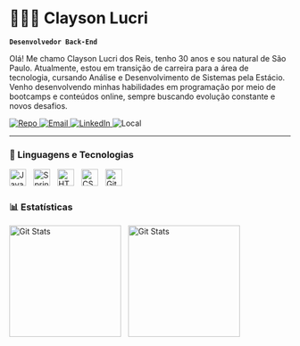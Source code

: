 # 👨🏻‍💻 Clayson Lucri

**`Desenvolvedor Back-End`**

Olá! Me chamo Clayson Lucri dos Reis, tenho 30 anos e sou natural de São Paulo.
Atualmente, estou em transição de carreira para a área de tecnologia, cursando Análise e Desenvolvimento de Sistemas pela Estácio.
Venho desenvolvendo minhas habilidades em programação por meio de bootcamps e conteúdos online, sempre buscando evolução constante e novos desafios.

<p align="left">
    <!-- Badge Repos -->
    <a href="https://github.com/ClaysonReis28?tab=followers">
        <img 
            alt="Repo" 
            title="Repo" 
            src="https://custom-icon-badges.demolab.com/badge/-My%20Repos-blue?style=for-the-badge&logoColor=white&logo=repo"
        />
    </a>
    <a href="mailto:claysonreis28@gmail.com">
        <img 
            alt="Email" 
            title="Email" 
            src="https://custom-icon-badges.demolab.com/badge/-Email-red?style=for-the-badge&logo=gmail&logoColor=white"
        />
    </a>
    <a href="https://www.linkedin.com/in/claysonreis">
        <img 
            alt="LinkedIn" 
            title="LinkedIn" 
            src="https://img.shields.io/badge/-LinkedIn-0A66C2?style=for-the-badge&logo=linkedin&logoColor=white"
        />
    </a>
    <a>
        <img 
            alt="Local" 
            title="Local" 
            src="https://custom-icon-badges.demolab.com/badge/São Paulo-BRA-purple?style=for-the-badge&logo=location&logoColor=white"
        />
    </a>
</p>

---

### 🤖 Linguagens e Tecnologias

<img
  align="left"
  alt="Java" width="30px"
  style="padding-right:10px;"
  src="https://cdn.jsdelivr.net/gh/devicons/devicon/icons/java/java-original.svg"
  />

<img 
  align="left"
  alt="Spring" width="30px"
  style="padding-right:10px;"
  src="https://cdn.jsdelivr.net/gh/devicons/devicon/icons/spring/spring-original.svg" 
  />


<img 
    align="left" 
    alt="HTML"
    title="HTML" 
    width="30px" 
    style="padding-right: 10px;" 
    src="https://cdn.jsdelivr.net/gh/devicons/devicon@latest/icons/html5/html5-original.svg" 
/>

<img 
    align="left" 
    alt="CSS" 
    title="CSS"
    width="30px" 
    style="padding-right: 10px;" 
    src="https://cdn.jsdelivr.net/gh/devicons/devicon@latest/icons/css3/css3-original.svg" 
/>

<img 
    align="left" 
    alt="Git" 
    title="Git"
    width="30px" 
    style="padding-right: 10px;" 
    src="https://cdn.jsdelivr.net/gh/devicons/devicon@latest/icons/git/git-original.svg" 
/>

<br/>
<br/>

### 📊 Estatísticas

<img 
    align="left"
    alt="Git Stats"
    height="200" 
    style="padding-right: 10px;" 
    src="https://github-readme-stats.vercel.app/api?username=ClaysonReis28&show_icons=true&theme=tokyonight&include_all_commits=true&locale=pt-br" 
/>

<img 
    align="left"
    alt="Git Stats"
    height="200" 
    style="padding-right: 10px;" 
    src="https://github-readme-stats.vercel.app/api/top-langs/?username=ClaysonReis28&theme=tokyonight&layout=compact&custom_title=Tecnologias&langs_count=9"
/>
